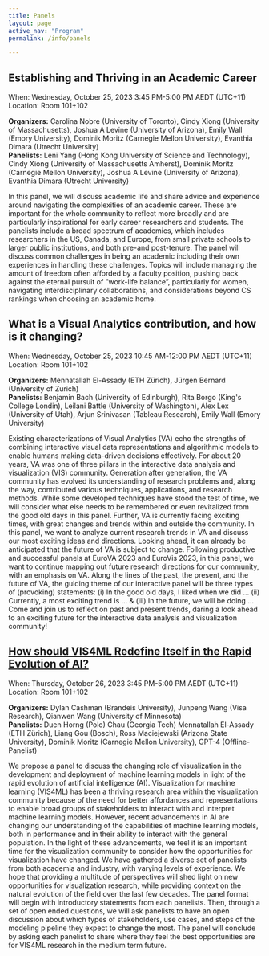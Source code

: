 ```yaml
---
title: Panels
layout: page
active_nav: "Program"
permalink: /info/panels

---
```


## <a name="panel-career">Establishing and Thriving in an Academic Career</a>

When: Wednesday, October 25, 2023 3:45 PM-5:00 PM AEDT (UTC+11)<br/>
Location: Room 101+102

<!-- Tuesday, October 27: 12:00pm-1:30pm MDT -->

**Organizers:** Carolina Nobre (University of Toronto), Cindy Xiong (University of Massachusetts), Joshua A Levine (University of Arizona), Emily Wall (Emory University), Dominik Moritz (Carnegie Mellon University), Evanthia Dimara (Utrecht University)
<br>**Panelists:** Leni Yang (Hong Kong University of Science and Technology), Cindy Xiong (University of Massachusetts Amherst), Dominik Moritz (Carnegie Mellon University), Joshua A Levine (University of Arizona), Evanthia Dimara (Utrecht University)

<!-- <br>[Video Preview](TBD) -->

In this panel, we will discuss academic life and share advice and experience around navigating the complexities of an academic career. These are important for the whole community to reflect more broadly and are particularly inspirational for early career researchers and students. The panelists include a broad spectrum of academics, which includes researchers in the US, Canada, and Europe, from small private schools to larger public institutions, and both pre-and post-tenure. The panel will discuss common challenges in being an academic including their own experiences in handling these challenges. Topics will include managing the amount of freedom often afforded by a faculty position, pushing back against the eternal pursuit of ”work-life balance”, particularly for women, navigating interdisciplinary collaborations, and considerations beyond CS rankings when choosing an academic home.

## <a name="panel-ghoniem">What is a Visual Analytics contribution, and how is it changing?</a>

When: Wednesday, October 25, 2023 10:45 AM-12:00 PM AEDT (UTC+11)<br/>
Location: Room 101+102

<!-- Thursday, October 29: 12:00pm-1:30pm MDT -->

**Organizers:** Mennatallah El-Assady (ETH Zürich), Jürgen Bernard (University of Zurich)
<br>**Panelists:** Benjamin Bach (University of Edinburgh),  Rita Borgo (King's College Londin), Leilani Battle (University of Washington), Alex Lex (University of Utah),  Arjun Srinivasan (Tableau Research), Emily Wall (Emory University)


Existing characterizations of Visual Analytics (VA) echo the strengths of combining interactive visual data representations and algorithmic models to enable humans making data-driven decisions effectively. For about 20 years, VA was one of three pillars in the interactive data analysis and visualization (VIS) community. Generation after generation, the VA community has evolved its understanding of research problems and, along the way, contributed various techniques, applications, and research methods. While some developed techniques have stood the test of time, we will consider what else needs to be remembered or even revitalized from the good old days in this panel. Further, VA is currently facing exciting times, with great changes and trends within and outside the community. In this panel, we want to analyze current research trends in VA and discuss our most exciting ideas and directions. Looking ahead, it can already be anticipated that the future of VA is subject to change. Following productive and successful panels at EuroVA 2023 and EuroVis 2023, in this panel, we want to continue mapping out future research directions for our community, with an emphasis on VA. Along the lines of the past, the present, and the future of VA, the guiding theme of our interactive panel will be three types of (provoking) statements: (i) In the good old days, I liked when we did ... (ii) Currently, a most exciting trend is ... & (iii) In the future, we will be doing ... Come and join us to reflect on past and present trends, daring a look ahead to an exciting future for the interactive data analysis and visualization community!

## <a name="panel-möller" href="https://vis4ml.github.io/vispanel" > How should VIS4ML Redefine Itself in the Rapid Evolution of AI?</a>

When: Thursday, October 26, 2023 3:45 PM-5:00 PM AEDT (UTC+11)<br/>
Location: Room 101+102

	
<!-- Friday, October 30: 10:00am-11:30am MDT -->

**Organizers:** Dylan Cashman (Brandeis University), Junpeng Wang (Visa Research), Qianwen Wang (University of Minnesota)
<br>**Panelists:** Duen Horng (Polo) Chau (Georgia Tech) Mennatallah El-Assady (ETH Zürich), Liang Gou (Bosch), Ross Maciejewski (Arizona State University), Dominik Moritz (Carnegie Mellon University), GPT-4 (Offline-Panelist)

We propose a panel to discuss the changing role of visualization in the development and deployment of machine learning models in light of the rapid evolution of artificial intelligence (AI). Visualization for machine learning (VIS4ML) has been a thriving research area within the visualization community because of the need for better affordances and representations to enable broad groups of stakeholders to interact with and interpret machine learning models. However, recent advancements in AI are changing our understanding of the capabilities of machine learning models, both in performance and in their ability to interact with the general population. In the light of these advancements, we feel it is an important time for the visualization community to consider how the opportunities for visualization have changed. We have gathered a diverse set of panelists from both academia and industry, with varying levels of experience. We hope that providing a multitude of perspectives will shed light on new opportunities for visualization research, while providing context on the natural evolution of the field over the last few decades. The panel format will begin with introductory statements from each panelists. Then, through a set of open ended questions, we will ask panelists to have an open discussion about which types of stakeholders, use cases, and steps of the modeling pipeline they expect to change the most. The panel will conclude by asking each panelist to share where they feel the best opportunities are for VIS4ML research in the medium term future.
